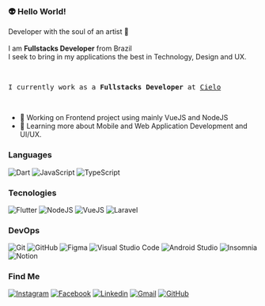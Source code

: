 
### 👽 Hello World!

Developer with the soul of an artist 🎨<br/><br/>
I am <b>Fullstacks Developer</b> from Brazil<br/>
I seek to bring in my applications the best in Technology, Design and UX.

<br>
<pre>I currently work as a <b>Fullstacks Developer</b> at <a href="https://www.cielo.com.br/conheca-a-cielo/">Cielo</a></pre>
<br>

- 💼  Working on Frontend project using mainly VueJS and NodeJS
- 🌱  Learning more about Mobile and Web Application Development and UI/UX.

<!-- ### ⚔️ Skills -->

### Languages
  
<!--   ![HTML](https://img.shields.io/badge/-HTML-333333?style=flat&logo=HTML5&logoColor=E34F26) -->
<!--   ![CSS](https://img.shields.io/badge/-CSS-333333?style=flat&logo=CSS3&logoColor=1572B6) -->
  ![Dart](https://img.shields.io/badge/-Dart-333333?style=flat&logo=Dart&logoColor=0175C2)
  ![JavaScript](https://img.shields.io/badge/-JavaScript-333333?style=flat&logo=Javascript&logoColor=F7DF1E)
  ![TypeScript](https://img.shields.io/badge/-TypeScript-333333?style=flat&logo=Typescript&logoColor=3178C6)
<!--   ![PHP](https://img.shields.io/badge/-PHP-333333?style=flat&logo=PHP&logoColor=777BB4) -->
  
### Tecnologies
  
  ![Flutter](https://img.shields.io/badge/-Flutter-333333?style=flat&logo=Flutter&logoColor=45D1FD)
  ![NodeJS](https://img.shields.io/badge/-NodeJS-333333?style=flat&logo=Node.Js&logoColor=339933)
  ![VueJS](https://img.shields.io/badge/-VueJS-333333?style=flat&logo=Vue.Js&logoColor=4FC08D)
  ![Laravel](https://img.shields.io/badge/-Laravel-333333?style=flat&logo=Laravel&logoColor=FF2D20)
<!--   ![SASS](https://img.shields.io/badge/-SASS-333333?style=flat&logo=SASS&logoColor=CC6699) -->
    
### DevOps
  
  ![Git](https://img.shields.io/badge/-Git-333333?style=flat&logo=git&logoColor=F05032)
  ![GitHub](https://img.shields.io/badge/-GitHub-333333?style=flat&logo=github&logoColor=FFFFFF)
  ![Figma](https://img.shields.io/badge/-Figma-333333?style=flat&logo=Figma&logoColor=F24E1E)
  ![Visual Studio Code](https://img.shields.io/badge/-Visual%20Studio%20Code-333333?style=flat&logo=visual-studio-code&logoColor=007ACC)
  ![Android Studio](https://img.shields.io/badge/-Android%20Studio-333333?style=flat&logo=android-studio&logoColor=3DDC84)
  ![Insomnia](https://img.shields.io/badge/-Insomnia-333333?style=flat&logo=Insomnia&logoColor=5849BE)
  ![Notion](https://img.shields.io/badge/-Notion-333333?style=flat&logo=Notion&logoColor=FFFFFF)

<!-- ### 🗺️ Find Me -->
### Find Me

[![Instagram](https://img.shields.io/badge/-Instagram-333333?style=flat&logo=Instagram&logoColor=E4405F&link=https://www.instagram.com/santos._.bruno/)](https://www.instagram.com/santos._.bruno/)
[![Facebook](https://img.shields.io/badge/-Facebook-333333?style=flat&logo=Facebook&logoColor=1877F2&link=https://www.facebook.com/bruno.santos.90857901/)](https://www.facebook.com/bruno.santos.90857901/)
[![Linkedin](https://img.shields.io/badge/-LinkedIn-333333?style=flat&logo=Linkedin&logoColor=0A66C2&link=https://www.linkedin.com/in/bruno-santos-917558ba/)](https://www.linkedin.com/in/bruno-santos-917558ba/)
[![Gmail](https://img.shields.io/badge/-Email-333333?style=flat&logo=Gmail&logoColor=EA4335&link=mailto:bruno.dos1997@gmail.com)](mailto:bruno.dos1997@gmail.com)
[![GitHub]( https://img.shields.io/github/followers/brsHUnterX?label=Seguir&style=social)](https://github.com/brsHunterX)
